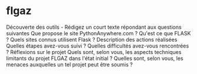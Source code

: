 # flgaz
Découverte des outils - Rédigez un court texte répondant aux questions suivantes
Que propose le site PythonAnywhere.com ?
Qu'est ce que FLASK ? Quels sites connus utilisent Flask ?
Description des actions réalisées
Quelles étapes avez-vous suivi ?
Quelles difficultés avez-vous rencontrées ?
Réflexions sur le projet
Quels sont, selon vous, les aspects techniques limitants du projet FLGAZ dans l'état initial ?
Quelles sont, selon vous, les menaces auxquelles un tel projet peut être soumis ?
